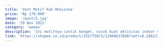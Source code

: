 ```yaml
---
title: 'Vest Motif Kak Rheiinna'
price: 'Rp 170.000'
image: '/post/5.jpg'
date: '29 Nov 2021'
category: 'woman'
description: 'Ini motifnya cantik banget, cocok buat aktivitas indoor maupun outdoor. Fiks jangan sampe gak punya'
link: 'https://shopee.co.id/product/331775873/12408637688?smtt=0.286131287-1638096567.9'
---
```

